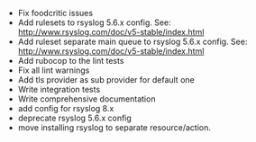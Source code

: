 * Fix foodcritic issues
* Add rulesets to rsyslog 5.6.x config. See: http://www.rsyslog.com/doc/v5-stable/index.html
* Add ruleset separate main queue to rsyslog 5.6.x config. See: http://www.rsyslog.com/doc/v5-stable/index.html
* Add rubocop to the lint tests
* Fix all lint warnings
* Add tls provider as sub provider for default one
* Write integration tests
* Write comprehensive documentation
* add config for rsyslog 8.x
* deprecate rsyslog 5.6.x config
* move installing rsyslog to separate resource/action.
